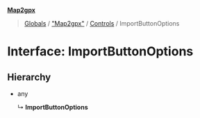 **[Map2gpx](../README.md)**

> [Globals](../README.md) / ["Map2gpx"](../modules/_map2gpx_.md) / [Controls](../modules/_map2gpx_.controls.md) / ImportButtonOptions

# Interface: ImportButtonOptions

## Hierarchy

* any

  ↳ **ImportButtonOptions**
